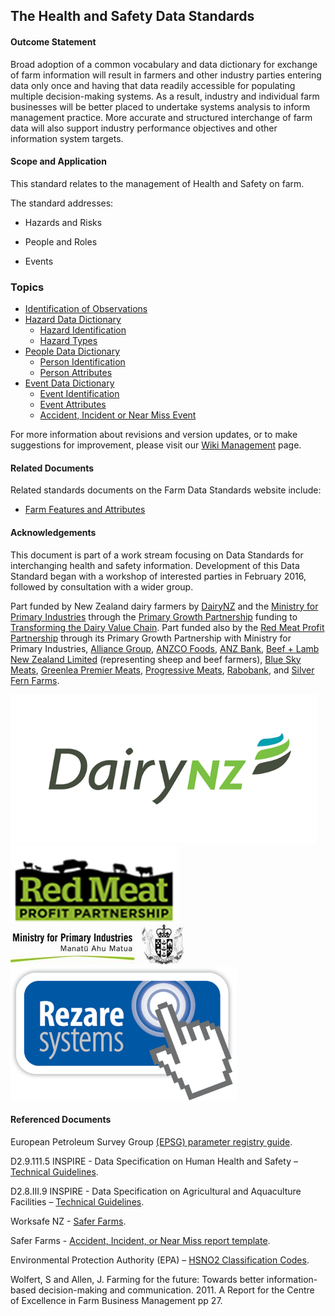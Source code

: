 ## The Health and Safety Data Standards

#### Outcome Statement

Broad adoption of a common vocabulary and data dictionary for exchange of farm information will result in farmers and other industry parties entering data only once and having that data readily accessible for populating multiple decision-making systems. As a result, industry and individual farm businesses will be better placed to undertake systems analysis to inform management practice. More accurate and structured interchange of farm data will also support industry performance objectives and other information system targets.

#### Scope and Application

This standard relates to the management of Health and Safety on farm.

The standard addresses:

* Hazards and Risks

* People and Roles 

* Events

### Topics

* [Identification of Observations](docs/HSDS_Identification-of-Observations.md)
* [Hazard Data Dictionary](docs/HSDS_Hazard-Data-Dictionary.md)
  * [Hazard Identification](docs/HSDS_Hazard-Data-Dictionary.md#Hazard-Identification)
  * [Hazard Types](docs/HSDS_Hazard-Data-Dictionary.md#Hazard-Types-–-Additional-Attributes)
* [People Data Dictionary](docs/HSDS_People-Data-Dictionary.md)
  * [Person Identification](docs/HSDS_People-Data-Dictionary.md#Person-Identification)
  * [Person Attributes](docs/HSDS_People-Data-Dictionary.md#Person-Attributes)
* [Event Data Dictionary](docs/HSDS_Event-Data-Dictionary.md)
  * [Event Identification](docs/HSDS_Event-Data-Dictionary.md#Event-Identification)
  * [Event Attributes](docs/HSDS_Event-Data-Dictionary.md#Event-Attributes)
  * [Accident, Incident or Near Miss Event](docs/HSDS_Event-Data-Dictionary.md#Accident,-Incident-or-Near-Miss-Event)

For more information about revisions and version updates, or to make suggestions for improvement, please visit our [Wiki Management](docs/HSDS_Wiki-Management.md) page.

#### Related Documents

Related standards documents on the Farm Data Standards website include: 

* [Farm Features and Attributes](docs/FFADS_Portal.md)

#### Acknowledgements

This document is part of a work stream focusing on Data Standards for interchanging health and safety information. Development of this Data Standard began with a workshop of interested parties in February 2016, followed by consultation with a wider group. 

Part funded by New Zealand dairy farmers by [DairyNZ](https://www.dairynz.co.nz/) and the [Ministry for Primary Industries](https://www.mpi.govt.nz/) through the [Primary Growth Partnership](https://www.mpi.govt.nz/funding-and-programmes/sustainable-food-and-fibre-futures/primary-growth-partnership/) funding to [Transforming the Dairy Value Chain](https://www.mpi.govt.nz/funding-and-programmes/sustainable-food-and-fibre-futures/primary-growth-partnership/completed-pgp-programmes/transforming-the-dairy-value-chain/). Part funded also by the [Red Meat Profit Partnership](https://www.rmpp.co.nz/) through its Primary Growth Partnership with Ministry for Primary Industries, [Alliance Group](https://www.alliance.co.nz/), [ANZCO Foods](https://anzcofoods.com/), [ANZ Bank](https://www.anz.com.au/personal/), [Beef + Lamb New Zealand Limited](https://beeflambnz.com/) (representing sheep and beef farmers), [Blue Sky Meats](https://bluesky.co.nz/), [Greenlea Premier Meats](https://www.greenlea.co.nz/), [Progressive Meats](https://www.progressivemeats.co.nz/), [Rabobank](https://www.rabobank.com/), and [Silver Fern Farms](https://www.silverfernfarms.com/). 

![DairyNZLogo](https://github.com/Datalinker-Org/Farm-Data-Standards/blob/master/Images/DairyNZ.png)
![RMPPLogo](https://github.com/Datalinker-Org/Farm-Data-Standards/blob/master/Images/RMPP.png)
![MPILogo](https://github.com/Datalinker-Org/Farm-Data-Standards/blob/master/Images/MPI.png)
![RezareSystemsLogo](https://github.com/Datalinker-Org/Farm-Data-Standards/blob/master/Images/RezareSystems.png)

#### Referenced Documents 

European Petroleum Survey Group [(EPSG) parameter registry guide](http://www.iogp.org/pubs/373-07-3.pdf).

D2.9.111.5 INSPIRE  - Data Specification on Human Health and Safety – [Technical Guidelines](https://inspire.ec.europa.eu/id/document/tg/hh).

D2.8.III.9 INSPIRE - Data Specification on Agricultural and Aquaculture Facilities –
[Technical Guidelines](https://inspire.ec.europa.eu/id/document/tg/af).

Worksafe NZ - [Safer Farms](http://saferfarms.org.nz/).

Safer Farms - [Accident, Incident, or Near Miss report template](http://saferfarms.org.nz/assets/resources/WSNZ-2073-INCIDENT-NEAR-MISS-v7-FA1-1.pdf).

Environmental Protection Authority (EPA) – [HSNO2 Classification Codes](https://www.epa.govt.nz/industry-areas/hazardous-substances/rules-for-hazardous-substances/hazardous-substances-classification-codes/).

Wolfert, S and Allen, J. Farming for the future: Towards better information-based decision-making and communication. 2011. A Report for the Centre of Excellence in Farm Business Management pp 27.
